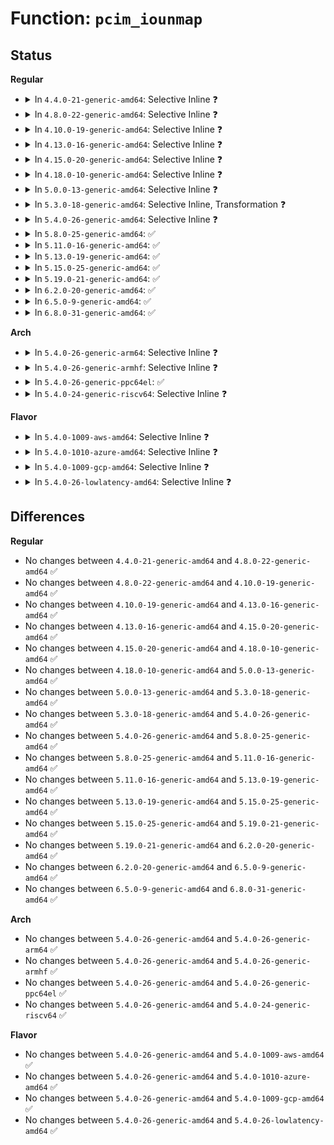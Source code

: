 # Function: <code>pcim_iounmap</code>

## Status
<b>Regular</b>
<ul>
<li>
<details>
<summary>In <code>4.4.0-21-generic-amd64</code>: Selective Inline ❓</summary>

```c
void pcim_iounmap(struct pci_dev * pdev, void * addr)
```

```json
{
  "name": "pcim_iounmap",
  "collision_type": "Unique Global",
  "inline_type": "Selective",
  "funcs": [
    {
      "addr": 18446744071583052112,
      "name": "pcim_iounmap",
      "external": true,
      "loc": "lib/devres.c:308",
      "file": "lib/devres.c",
      "inline": "not declared, inlined",
      "caller_inline": [],
      "caller_func": [
        "lib/devres.c:pcim_iounmap_regions",
        "lib/devres.c:pcim_iomap_regions"
      ]
    }
  ],
  "symbols": [
    {
      "addr": 18446744071583052112,
      "name": "pcim_iounmap",
      "section": ".text",
      "bind": "STB_GLOBAL",
      "size": 85
    }
  ]
}
```
</details>
</li>
<li>
<details>
<summary>In <code>4.8.0-22-generic-amd64</code>: Selective Inline ❓</summary>

```c
void pcim_iounmap(struct pci_dev * pdev, void * addr)
```

```json
{
  "name": "pcim_iounmap",
  "collision_type": "Unique Global",
  "inline_type": "Selective",
  "funcs": [
    {
      "addr": 18446744071583346064,
      "name": "pcim_iounmap",
      "external": true,
      "loc": "lib/devres.c:308",
      "file": "lib/devres.c",
      "inline": "not declared, inlined",
      "caller_inline": [],
      "caller_func": [
        "lib/devres.c:pcim_iounmap_regions",
        "lib/devres.c:pcim_iomap_regions"
      ]
    }
  ],
  "symbols": [
    {
      "addr": 18446744071583346064,
      "name": "pcim_iounmap",
      "section": ".text",
      "bind": "STB_GLOBAL",
      "size": 85
    }
  ]
}
```
</details>
</li>
<li>
<details>
<summary>In <code>4.10.0-19-generic-amd64</code>: Selective Inline ❓</summary>

```c
void pcim_iounmap(struct pci_dev * pdev, void * addr)
```

```json
{
  "name": "pcim_iounmap",
  "collision_type": "Unique Global",
  "inline_type": "Selective",
  "funcs": [
    {
      "addr": 18446744071583471440,
      "name": "pcim_iounmap",
      "external": true,
      "loc": "lib/devres.c:308",
      "file": "lib/devres.c",
      "inline": "not declared, inlined",
      "caller_inline": [],
      "caller_func": [
        "lib/devres.c:pcim_iounmap_regions",
        "lib/devres.c:pcim_iomap_regions"
      ]
    }
  ],
  "symbols": [
    {
      "addr": 18446744071583471440,
      "name": "pcim_iounmap",
      "section": ".text",
      "bind": "STB_GLOBAL",
      "size": 85
    }
  ]
}
```
</details>
</li>
<li>
<details>
<summary>In <code>4.13.0-16-generic-amd64</code>: Selective Inline ❓</summary>

```c
void pcim_iounmap(struct pci_dev * pdev, void * addr)
```

```json
{
  "name": "pcim_iounmap",
  "collision_type": "Unique Global",
  "inline_type": "Selective",
  "funcs": [
    {
      "addr": 18446744071583493680,
      "name": "pcim_iounmap",
      "external": true,
      "loc": "lib/devres.c:308",
      "file": "lib/devres.c",
      "inline": "not declared, inlined",
      "caller_inline": [],
      "caller_func": [
        "lib/devres.c:pcim_iounmap_regions",
        "lib/devres.c:pcim_iomap_regions"
      ]
    }
  ],
  "symbols": [
    {
      "addr": 18446744071583493680,
      "name": "pcim_iounmap",
      "section": ".text",
      "bind": "STB_GLOBAL",
      "size": 70
    }
  ]
}
```
</details>
</li>
<li>
<details>
<summary>In <code>4.15.0-20-generic-amd64</code>: Selective Inline ❓</summary>

```c
void pcim_iounmap(struct pci_dev * pdev, void * addr)
```

```json
{
  "name": "pcim_iounmap",
  "collision_type": "Unique Global",
  "inline_type": "Selective",
  "funcs": [
    {
      "addr": 18446744071583674896,
      "name": "pcim_iounmap",
      "external": true,
      "loc": "lib/devres.c:309",
      "file": "lib/devres.c",
      "inline": "not declared, inlined",
      "caller_inline": [],
      "caller_func": [
        "lib/devres.c:pcim_iounmap_regions",
        "lib/devres.c:pcim_iomap_regions"
      ]
    }
  ],
  "symbols": [
    {
      "addr": 18446744071583674896,
      "name": "pcim_iounmap",
      "section": ".text",
      "bind": "STB_GLOBAL",
      "size": 70
    }
  ]
}
```
</details>
</li>
<li>
<details>
<summary>In <code>4.18.0-10-generic-amd64</code>: Selective Inline ❓</summary>

```c
void pcim_iounmap(struct pci_dev * pdev, void * addr)
```

```json
{
  "name": "pcim_iounmap",
  "collision_type": "Unique Global",
  "inline_type": "Selective",
  "funcs": [
    {
      "addr": 18446744071583892656,
      "name": "pcim_iounmap",
      "external": true,
      "loc": "lib/devres.c:307",
      "file": "lib/devres.c",
      "inline": "not declared, inlined",
      "caller_inline": [],
      "caller_func": [
        "lib/devres.c:pcim_iounmap_regions",
        "lib/devres.c:pcim_iomap_regions"
      ]
    }
  ],
  "symbols": [
    {
      "addr": 18446744071583892656,
      "name": "pcim_iounmap",
      "section": ".text",
      "bind": "STB_GLOBAL",
      "size": 70
    }
  ]
}
```
</details>
</li>
<li>
<details>
<summary>In <code>5.0.0-13-generic-amd64</code>: Selective Inline ❓</summary>

```c
void pcim_iounmap(struct pci_dev * pdev, void * addr)
```

```json
{
  "name": "pcim_iounmap",
  "collision_type": "Unique Global",
  "inline_type": "Selective",
  "funcs": [
    {
      "addr": 18446744071583976928,
      "name": "pcim_iounmap",
      "external": true,
      "loc": "lib/devres.c:343",
      "file": "lib/devres.c",
      "inline": "not declared, inlined",
      "caller_inline": [],
      "caller_func": [
        "lib/devres.c:pcim_iounmap_regions",
        "lib/devres.c:pcim_iomap_regions"
      ]
    }
  ],
  "symbols": [
    {
      "addr": 18446744071583976928,
      "name": "pcim_iounmap",
      "section": ".text",
      "bind": "STB_GLOBAL",
      "size": 70
    }
  ]
}
```
</details>
</li>
<li>
<details>
<summary>In <code>5.3.0-18-generic-amd64</code>: Selective Inline, Transformation ❓</summary>

```c
void pcim_iounmap(struct pci_dev * pdev, void * addr)
```

```json
{
  "name": "pcim_iounmap",
  "collision_type": "Unique Global",
  "inline_type": "Selective",
  "funcs": [
    {
      "addr": 18446744071584160369,
      "name": "pcim_iounmap",
      "external": true,
      "loc": "lib/devres.c:362",
      "file": "lib/devres.c",
      "inline": "not declared, inlined",
      "caller_inline": [],
      "caller_func": [
        "lib/devres.c:pcim_iounmap_regions",
        "lib/devres.c:pcim_iomap_regions"
      ]
    }
  ],
  "symbols": [
    {
      "addr": 18446744071584160369,
      "name": "pcim_iounmap.cold",
      "section": ".text",
      "bind": "STB_LOCAL",
      "size": 19
    },
    {
      "addr": 18446744071584159584,
      "name": "pcim_iounmap",
      "section": ".text",
      "bind": "STB_GLOBAL",
      "size": 69
    }
  ]
}
```
</details>
</li>
<li>
<details>
<summary>In <code>5.4.0-26-generic-amd64</code>: Selective Inline ❓</summary>

```c
void pcim_iounmap(struct pci_dev * pdev, void * addr)
```

```json
{
  "name": "pcim_iounmap",
  "collision_type": "Unique Global",
  "inline_type": "Selective",
  "funcs": [
    {
      "addr": 18446744071584293344,
      "name": "pcim_iounmap",
      "external": true,
      "loc": "lib/devres.c:361",
      "file": "lib/devres.c",
      "inline": "not declared, inlined",
      "caller_inline": [],
      "caller_func": [
        "lib/devres.c:pcim_iounmap_regions",
        "lib/devres.c:pcim_iomap_regions"
      ]
    }
  ],
  "symbols": [
    {
      "addr": 18446744071584293344,
      "name": "pcim_iounmap",
      "section": ".text",
      "bind": "STB_GLOBAL",
      "size": 70
    }
  ]
}
```
</details>
</li>
<li>
<details>
<summary>In <code>5.8.0-25-generic-amd64</code>: ✅</summary>

```c
void pcim_iounmap(struct pci_dev * pdev, void * addr)
```

```json
{
  "name": "pcim_iounmap",
  "collision_type": "Unique Global",
  "inline_type": "No",
  "funcs": [
    {
      "addr": 18446744071584704208,
      "name": "pcim_iounmap",
      "external": true,
      "loc": "lib/devres.c:372",
      "file": "lib/devres.c",
      "inline": "seen, unknown",
      "caller_inline": [],
      "caller_func": [
        "lib/devres.c:pcim_iounmap_regions",
        "lib/devres.c:pcim_iomap_regions"
      ]
    }
  ],
  "symbols": [
    {
      "addr": 18446744071584704208,
      "name": "pcim_iounmap",
      "section": ".text",
      "bind": "STB_GLOBAL",
      "size": 70
    }
  ]
}
```
</details>
</li>
<li>
<details>
<summary>In <code>5.11.0-16-generic-amd64</code>: ✅</summary>

```c
void pcim_iounmap(struct pci_dev * pdev, void * addr)
```

```json
{
  "name": "pcim_iounmap",
  "collision_type": "Unique Global",
  "inline_type": "No",
  "funcs": [
    {
      "addr": 18446744071584817504,
      "name": "pcim_iounmap",
      "external": true,
      "loc": "lib/devres.c:384",
      "file": "lib/devres.c",
      "inline": "seen, unknown",
      "caller_inline": [],
      "caller_func": [
        "lib/devres.c:pcim_iounmap_regions",
        "lib/devres.c:pcim_iomap_regions"
      ]
    }
  ],
  "symbols": [
    {
      "addr": 18446744071584817504,
      "name": "pcim_iounmap",
      "section": ".text",
      "bind": "STB_GLOBAL",
      "size": 70
    }
  ]
}
```
</details>
</li>
<li>
<details>
<summary>In <code>5.13.0-19-generic-amd64</code>: ✅</summary>

```c
void pcim_iounmap(struct pci_dev * pdev, void * addr)
```

```json
{
  "name": "pcim_iounmap",
  "collision_type": "Unique Global",
  "inline_type": "No",
  "funcs": [
    {
      "addr": 18446744071584862112,
      "name": "pcim_iounmap",
      "external": true,
      "loc": "lib/devres.c:406",
      "file": "lib/devres.c",
      "inline": "seen, unknown",
      "caller_inline": [],
      "caller_func": [
        "lib/devres.c:pcim_iounmap_regions",
        "lib/devres.c:pcim_iomap_regions"
      ]
    }
  ],
  "symbols": [
    {
      "addr": 18446744071584862112,
      "name": "pcim_iounmap",
      "section": ".text",
      "bind": "STB_GLOBAL",
      "size": 70
    }
  ]
}
```
</details>
</li>
<li>
<details>
<summary>In <code>5.15.0-25-generic-amd64</code>: ✅</summary>

```c
void pcim_iounmap(struct pci_dev * pdev, void * addr)
```

```json
{
  "name": "pcim_iounmap",
  "collision_type": "Unique Global",
  "inline_type": "No",
  "funcs": [
    {
      "addr": 18446744071585284800,
      "name": "pcim_iounmap",
      "external": true,
      "loc": "lib/devres.c:408",
      "file": "lib/devres.c",
      "inline": "seen, unknown",
      "caller_inline": [],
      "caller_func": [
        "lib/devres.c:pcim_iounmap_regions",
        "lib/devres.c:pcim_iomap_regions"
      ]
    }
  ],
  "symbols": [
    {
      "addr": 18446744071585284800,
      "name": "pcim_iounmap",
      "section": ".text",
      "bind": "STB_GLOBAL",
      "size": 70
    }
  ]
}
```
</details>
</li>
<li>
<details>
<summary>In <code>5.19.0-21-generic-amd64</code>: ✅</summary>

```c
void pcim_iounmap(struct pci_dev * pdev, void * addr)
```

```json
{
  "name": "pcim_iounmap",
  "collision_type": "Unique Global",
  "inline_type": "No",
  "funcs": [
    {
      "addr": 18446744071586137936,
      "name": "pcim_iounmap",
      "external": true,
      "loc": "lib/devres.c:408",
      "file": "lib/devres.c",
      "inline": "seen, unknown",
      "caller_inline": [],
      "caller_func": [
        "lib/devres.c:pcim_iounmap_regions",
        "lib/devres.c:pcim_iomap_regions"
      ]
    }
  ],
  "symbols": [
    {
      "addr": 18446744071586137936,
      "name": "pcim_iounmap",
      "section": ".text",
      "bind": "STB_GLOBAL",
      "size": 94
    }
  ]
}
```
</details>
</li>
<li>
<details>
<summary>In <code>6.2.0-20-generic-amd64</code>: ✅</summary>

```c
void pcim_iounmap(struct pci_dev * pdev, void * addr)
```

```json
{
  "name": "pcim_iounmap",
  "collision_type": "Unique Global",
  "inline_type": "No",
  "funcs": [
    {
      "addr": 18446744071587129568,
      "name": "pcim_iounmap",
      "external": true,
      "loc": "lib/devres.c:396",
      "file": "lib/devres.c",
      "inline": "seen, unknown",
      "caller_inline": [],
      "caller_func": [
        "lib/devres.c:pcim_iounmap_regions",
        "lib/devres.c:pcim_iomap_regions"
      ]
    }
  ],
  "symbols": [
    {
      "addr": 18446744071587129568,
      "name": "pcim_iounmap",
      "section": ".text",
      "bind": "STB_GLOBAL",
      "size": 94
    }
  ]
}
```
</details>
</li>
<li>
<details>
<summary>In <code>6.5.0-9-generic-amd64</code>: ✅</summary>

```c
void pcim_iounmap(struct pci_dev * pdev, void * addr)
```

```json
{
  "name": "pcim_iounmap",
  "collision_type": "Unique Global",
  "inline_type": "No",
  "funcs": [
    {
      "addr": 18446744071587391760,
      "name": "pcim_iounmap",
      "external": true,
      "loc": "lib/devres.c:396",
      "file": "lib/devres.c",
      "inline": "seen, unknown",
      "caller_inline": [],
      "caller_func": [
        "lib/devres.c:pcim_iounmap_regions",
        "lib/devres.c:pcim_iomap_regions"
      ]
    }
  ],
  "symbols": [
    {
      "addr": 18446744071587391760,
      "name": "pcim_iounmap",
      "section": ".text",
      "bind": "STB_GLOBAL",
      "size": 94
    }
  ]
}
```
</details>
</li>
<li>
<details>
<summary>In <code>6.8.0-31-generic-amd64</code>: ✅</summary>

```c
void pcim_iounmap(struct pci_dev * pdev, void * addr)
```

```json
{
  "name": "pcim_iounmap",
  "collision_type": "Unique Global",
  "inline_type": "No",
  "funcs": [
    {
      "addr": 18446744071587726112,
      "name": "pcim_iounmap",
      "external": true,
      "loc": "lib/devres.c:396",
      "file": "lib/devres.c",
      "inline": "seen, unknown",
      "caller_inline": [],
      "caller_func": [
        "lib/devres.c:pcim_iounmap_regions",
        "lib/devres.c:pcim_iomap_regions"
      ]
    }
  ],
  "symbols": [
    {
      "addr": 18446744071587726112,
      "name": "pcim_iounmap",
      "section": ".text",
      "bind": "STB_GLOBAL",
      "size": 94
    }
  ]
}
```
</details>
</li>
</ul>
<b>Arch</b>
<ul>
<li>
<details>
<summary>In <code>5.4.0-26-generic-arm64</code>: Selective Inline ❓</summary>

```c
void pcim_iounmap(struct pci_dev * pdev, void * addr)
```

```json
{
  "name": "pcim_iounmap",
  "collision_type": "Unique Global",
  "inline_type": "Selective",
  "funcs": [
    {
      "addr": 18446603336496175608,
      "name": "pcim_iounmap",
      "external": true,
      "loc": "lib/devres.c:361",
      "file": "lib/devres.c",
      "inline": "not declared, inlined",
      "caller_inline": [],
      "caller_func": [
        "lib/devres.c:pcim_iounmap_regions",
        "lib/devres.c:pcim_iomap_regions"
      ]
    }
  ],
  "symbols": [
    {
      "addr": 18446603336496175608,
      "name": "pcim_iounmap",
      "section": ".text",
      "bind": "STB_GLOBAL",
      "size": 88
    }
  ]
}
```
</details>
</li>
<li>
<details>
<summary>In <code>5.4.0-26-generic-armhf</code>: Selective Inline ❓</summary>

```c
void pcim_iounmap(struct pci_dev * pdev, void * addr)
```

```json
{
  "name": "pcim_iounmap",
  "collision_type": "Unique Global",
  "inline_type": "Selective",
  "funcs": [
    {
      "addr": 3229499092,
      "name": "pcim_iounmap",
      "external": true,
      "loc": "lib/devres.c:361",
      "file": "lib/devres.c",
      "inline": "not declared, inlined",
      "caller_inline": [],
      "caller_func": [
        "lib/devres.c:pcim_iounmap_regions",
        "lib/devres.c:pcim_iomap_regions"
      ]
    }
  ],
  "symbols": [
    {
      "addr": 3229499092,
      "name": "pcim_iounmap",
      "section": ".text",
      "bind": "STB_GLOBAL",
      "size": 116
    }
  ]
}
```
</details>
</li>
<li>
<details>
<summary>In <code>5.4.0-26-generic-ppc64el</code>: ✅</summary>

```c
void pcim_iounmap(struct pci_dev * pdev, void * addr)
```

```json
{
  "name": "pcim_iounmap",
  "collision_type": "Unique Global",
  "inline_type": "No",
  "funcs": [
    {
      "addr": 13835058055290453024,
      "name": "pcim_iounmap",
      "external": true,
      "loc": "lib/devres.c:361",
      "file": "lib/devres.c",
      "inline": "seen, unknown",
      "caller_inline": [],
      "caller_func": [
        "lib/devres.c:pcim_iounmap_regions",
        "lib/devres.c:pcim_iomap_regions"
      ]
    }
  ],
  "symbols": [
    {
      "addr": 13835058055290453024,
      "name": "pcim_iounmap",
      "section": ".text",
      "bind": "STB_GLOBAL",
      "size": 160
    }
  ]
}
```
</details>
</li>
<li>
<details>
<summary>In <code>5.4.0-24-generic-riscv64</code>: Selective Inline ❓</summary>

```c
void pcim_iounmap(struct pci_dev * pdev, void * addr)
```

```json
{
  "name": "pcim_iounmap",
  "collision_type": "Unique Global",
  "inline_type": "Selective",
  "funcs": [
    {
      "addr": 18446743936275232600,
      "name": "pcim_iounmap",
      "external": true,
      "loc": "lib/devres.c:361",
      "file": "lib/devres.c",
      "inline": "not declared, inlined",
      "caller_inline": [],
      "caller_func": [
        "lib/devres.c:pcim_iounmap_regions",
        "lib/devres.c:pcim_iomap_regions"
      ]
    }
  ],
  "symbols": [
    {
      "addr": 18446743936275232600,
      "name": "pcim_iounmap",
      "section": ".text",
      "bind": "STB_GLOBAL",
      "size": 66
    }
  ]
}
```
</details>
</li>
</ul>
<b>Flavor</b>
<ul>
<li>
<details>
<summary>In <code>5.4.0-1009-aws-amd64</code>: Selective Inline ❓</summary>

```c
void pcim_iounmap(struct pci_dev * pdev, void * addr)
```

```json
{
  "name": "pcim_iounmap",
  "collision_type": "Unique Global",
  "inline_type": "Selective",
  "funcs": [
    {
      "addr": 18446744071584262080,
      "name": "pcim_iounmap",
      "external": true,
      "loc": "lib/devres.c:361",
      "file": "lib/devres.c",
      "inline": "not declared, inlined",
      "caller_inline": [],
      "caller_func": [
        "lib/devres.c:pcim_iounmap_regions",
        "lib/devres.c:pcim_iomap_regions"
      ]
    }
  ],
  "symbols": [
    {
      "addr": 18446744071584262080,
      "name": "pcim_iounmap",
      "section": ".text",
      "bind": "STB_GLOBAL",
      "size": 70
    }
  ]
}
```
</details>
</li>
<li>
<details>
<summary>In <code>5.4.0-1010-azure-amd64</code>: Selective Inline ❓</summary>

```c
void pcim_iounmap(struct pci_dev * pdev, void * addr)
```

```json
{
  "name": "pcim_iounmap",
  "collision_type": "Unique Global",
  "inline_type": "Selective",
  "funcs": [
    {
      "addr": 18446744071584197280,
      "name": "pcim_iounmap",
      "external": true,
      "loc": "lib/devres.c:361",
      "file": "lib/devres.c",
      "inline": "not declared, inlined",
      "caller_inline": [],
      "caller_func": [
        "lib/devres.c:pcim_iounmap_regions",
        "lib/devres.c:pcim_iomap_regions"
      ]
    }
  ],
  "symbols": [
    {
      "addr": 18446744071584197280,
      "name": "pcim_iounmap",
      "section": ".text",
      "bind": "STB_GLOBAL",
      "size": 70
    }
  ]
}
```
</details>
</li>
<li>
<details>
<summary>In <code>5.4.0-1009-gcp-amd64</code>: Selective Inline ❓</summary>

```c
void pcim_iounmap(struct pci_dev * pdev, void * addr)
```

```json
{
  "name": "pcim_iounmap",
  "collision_type": "Unique Global",
  "inline_type": "Selective",
  "funcs": [
    {
      "addr": 18446744071584245840,
      "name": "pcim_iounmap",
      "external": true,
      "loc": "lib/devres.c:361",
      "file": "lib/devres.c",
      "inline": "not declared, inlined",
      "caller_inline": [],
      "caller_func": [
        "lib/devres.c:pcim_iounmap_regions",
        "lib/devres.c:pcim_iomap_regions"
      ]
    }
  ],
  "symbols": [
    {
      "addr": 18446744071584245840,
      "name": "pcim_iounmap",
      "section": ".text",
      "bind": "STB_GLOBAL",
      "size": 70
    }
  ]
}
```
</details>
</li>
<li>
<details>
<summary>In <code>5.4.0-26-lowlatency-amd64</code>: Selective Inline ❓</summary>

```c
void pcim_iounmap(struct pci_dev * pdev, void * addr)
```

```json
{
  "name": "pcim_iounmap",
  "collision_type": "Unique Global",
  "inline_type": "Selective",
  "funcs": [
    {
      "addr": 18446744071584350672,
      "name": "pcim_iounmap",
      "external": true,
      "loc": "lib/devres.c:361",
      "file": "lib/devres.c",
      "inline": "not declared, inlined",
      "caller_inline": [],
      "caller_func": [
        "lib/devres.c:pcim_iounmap_regions",
        "lib/devres.c:pcim_iomap_regions"
      ]
    }
  ],
  "symbols": [
    {
      "addr": 18446744071584350672,
      "name": "pcim_iounmap",
      "section": ".text",
      "bind": "STB_GLOBAL",
      "size": 70
    }
  ]
}
```
</details>
</li>
</ul>

## Differences
<b>Regular</b>
<ul>
<li>
No changes between <code>4.4.0-21-generic-amd64</code> and <code>4.8.0-22-generic-amd64</code> ✅
</li>
<li>
No changes between <code>4.8.0-22-generic-amd64</code> and <code>4.10.0-19-generic-amd64</code> ✅
</li>
<li>
No changes between <code>4.10.0-19-generic-amd64</code> and <code>4.13.0-16-generic-amd64</code> ✅
</li>
<li>
No changes between <code>4.13.0-16-generic-amd64</code> and <code>4.15.0-20-generic-amd64</code> ✅
</li>
<li>
No changes between <code>4.15.0-20-generic-amd64</code> and <code>4.18.0-10-generic-amd64</code> ✅
</li>
<li>
No changes between <code>4.18.0-10-generic-amd64</code> and <code>5.0.0-13-generic-amd64</code> ✅
</li>
<li>
No changes between <code>5.0.0-13-generic-amd64</code> and <code>5.3.0-18-generic-amd64</code> ✅
</li>
<li>
No changes between <code>5.3.0-18-generic-amd64</code> and <code>5.4.0-26-generic-amd64</code> ✅
</li>
<li>
No changes between <code>5.4.0-26-generic-amd64</code> and <code>5.8.0-25-generic-amd64</code> ✅
</li>
<li>
No changes between <code>5.8.0-25-generic-amd64</code> and <code>5.11.0-16-generic-amd64</code> ✅
</li>
<li>
No changes between <code>5.11.0-16-generic-amd64</code> and <code>5.13.0-19-generic-amd64</code> ✅
</li>
<li>
No changes between <code>5.13.0-19-generic-amd64</code> and <code>5.15.0-25-generic-amd64</code> ✅
</li>
<li>
No changes between <code>5.15.0-25-generic-amd64</code> and <code>5.19.0-21-generic-amd64</code> ✅
</li>
<li>
No changes between <code>5.19.0-21-generic-amd64</code> and <code>6.2.0-20-generic-amd64</code> ✅
</li>
<li>
No changes between <code>6.2.0-20-generic-amd64</code> and <code>6.5.0-9-generic-amd64</code> ✅
</li>
<li>
No changes between <code>6.5.0-9-generic-amd64</code> and <code>6.8.0-31-generic-amd64</code> ✅
</li>
</ul>
<b>Arch</b>
<ul>
<li>
No changes between <code>5.4.0-26-generic-amd64</code> and <code>5.4.0-26-generic-arm64</code> ✅
</li>
<li>
No changes between <code>5.4.0-26-generic-amd64</code> and <code>5.4.0-26-generic-armhf</code> ✅
</li>
<li>
No changes between <code>5.4.0-26-generic-amd64</code> and <code>5.4.0-26-generic-ppc64el</code> ✅
</li>
<li>
No changes between <code>5.4.0-26-generic-amd64</code> and <code>5.4.0-24-generic-riscv64</code> ✅
</li>
</ul>
<b>Flavor</b>
<ul>
<li>
No changes between <code>5.4.0-26-generic-amd64</code> and <code>5.4.0-1009-aws-amd64</code> ✅
</li>
<li>
No changes between <code>5.4.0-26-generic-amd64</code> and <code>5.4.0-1010-azure-amd64</code> ✅
</li>
<li>
No changes between <code>5.4.0-26-generic-amd64</code> and <code>5.4.0-1009-gcp-amd64</code> ✅
</li>
<li>
No changes between <code>5.4.0-26-generic-amd64</code> and <code>5.4.0-26-lowlatency-amd64</code> ✅
</li>
</ul>
